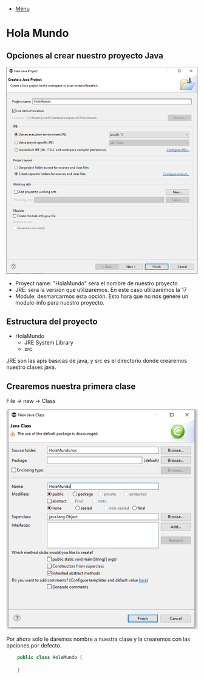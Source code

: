 - [Ménu](../README.md)

# Hola Mundo

## Opciones al crear nuestro proyecto Java

<img alt="PNG" src="../Imagenes/HolaMundo/Opciones.PNG" />

- Proyect name: "HolaMundo" sera el nombre de nuestro proyecto
- JRE: sera la versión que utilizaremos. En este caso utilizaremos la 17
- Module: desmarcarmos esta opción. Esto hara que no nos genere un module-info para nuestro proyecto.

## Estructura del proyecto

- HolaMundo
  - JRE System Library
  - src

JRE son las apis basicas de java, y src es el directorio donde crearemos nuestro clases java.

## Crearemos nuestra primera clase

File -> new -> Class

<img alt="PNG" src="../Imagenes/HolaMundo/NuevaClase.PNG" />

Por ahora solo le daremos nombre a nuestra clase y la crearemos con las opciones por defecto.

```java
    public class HolaMundo {

    }
````
